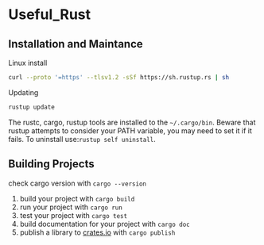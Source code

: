 # Useful_Rust

## Installation and Maintance
Linux install

```bash
curl --proto '=https' --tlsv1.2 -sSf https://sh.rustup.rs | sh
```

Updating
```bash
rustup update
```

The rustc, cargo, rustup tools are installed to the `~/.cargo/bin`. Beware that rustup attempts to consider your PATH variable, you may need to set it if it fails. To uninstall  use:`rustup self uninstall`.

## Building Projects
check cargo version with `cargo --version`
1. build your project with `cargo build`
1. run your project with `cargo run` 
1. test your project with `cargo test`
1. build documentation for your project with `cargo doc`
1. publish a library to [crates.io](https://crates.io) with `cargo publish`
